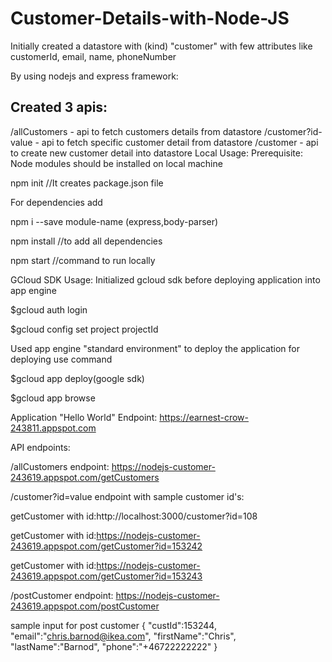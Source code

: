 # Customer-Details-with-Node-JS

Initially created a datastore with (kind) "customer" with few attributes like customerId, email, name, phoneNumber

By using nodejs and express framework:

## Created 3 apis:
/allCustomers - api to fetch customers details from datastore
/customer?id-value - api to fetch specific customer detail from datastore
/customer - api to create new customer detail into datastore
Local Usage: Prerequisite: Node modules should be installed on local machine

npm init //It creates package.json file

For dependencies add

npm i --save module-name (express,body-parser)

npm install //to add all dependencies

npm start //command to run locally

GCloud SDK Usage: Initialized gcloud sdk before deploying application into app engine

$gcloud auth login

$gcloud config set project projectId

Used app engine "standard environment" to deploy the application for deploying use command

$gcloud app deploy(google sdk)

$gcloud app browse

Application "Hello World" Endpoint: https://earnest-crow-243811.appspot.com

API endpoints:

/allCustomers endpoint: https://nodejs-customer-243619.appspot.com/getCustomers

/customer?id=value endpoint with sample customer id's:

getCustomer with id:http://localhost:3000/customer?id=108

getCustomer with id:https://nodejs-customer-243619.appspot.com/getCustomer?id=153242

getCustomer with id:https://nodejs-customer-243619.appspot.com/getCustomer?id=153243

/postCustomer endpoint: https://nodejs-customer-243619.appspot.com/postCustomer

sample input for post customer { "custId":153244, "email":"chris.barnod@ikea.com", "firstName":"Chris", "lastName":"Barnod", "phone":"+46722222222" }

